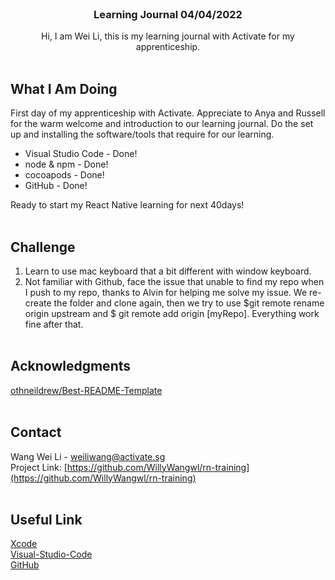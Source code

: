 
<br />
<div align="center">

  <h3 align="center">Learning Journal 04/04/2022</h3>

  <p align="center">
    Hi, I am Wei Li, this is my learning journal with Activate for my apprenticeship. 
    <br /><br />
  </p>
</div>


<!-- What I Am Doing -->
## What I Am Doing
First day of my apprenticeship with Activate. Appreciate to Anya and Russell for the warm welcome and introduction to our learning journal. Do the set up and installing the software/tools that require for our learning.
* Visual Studio Code - Done!<br />
* node & npm - Done!<br />
* cocoapods - Done!<br />
* GitHub - Done!<br />

Ready to start my React Native learning for next 40days!
<br /><br />


<!-- Challenge -->
## Challenge
1. Learn to use mac keyboard that a bit different with window keyboard. 
2. Not familiar with Github, face the issue that unable to find my repo when I push to my repo, thanks to Alvin for helping me solve my issue. We re-create the folder and clone again, then we try to use $git remote rename origin upstream and $ git remote add origin [myRepo]. Everything work fine after that.
<br /><br />


<!-- ACKNOWLEDGMENTS -->
## Acknowledgments
[othneildrew/Best-README-Template](https://github.com/othneildrew/Best-README-Template#about-the-project)
<br /><br />

<!-- CONTACT -->
## Contact

Wang Wei Li - weiliwang@activate.sg<br />
Project Link: [https://github.com/WillyWangwl/rn-training](https://github.com/WillyWangwl/rn-training)
<br /><br />

<!-- Useful Link -->
## Useful Link
[Xcode](https://developer.apple.com/xcode/)<br />
[Visual-Studio-Code](https://code.visualstudio.com/docs?dv=osx)<br />
[GitHub](https://stackoverflow.com/questions/18200248/)<br />
